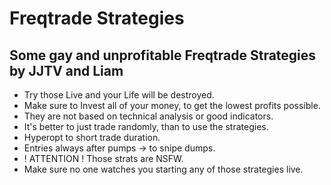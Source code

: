 # Freqtrade Strategies 

## Some gay and unprofitable Freqtrade Strategies by JJTV and Liam

- Try those Live and your Life will be destroyed.
- Make sure to Invest all of your money, to get the lowest profits possible.
- They are not based on technical analysis or good indicators.
- It's better to just trade randomly, than to use the strategies.
- Hyperopt to short trade duration.
- Entries always after pumps -> to snipe dumps.
- ! ATTENTION ! Those strats are NSFW.
- Make sure no one watches you starting any of those strategies live.
